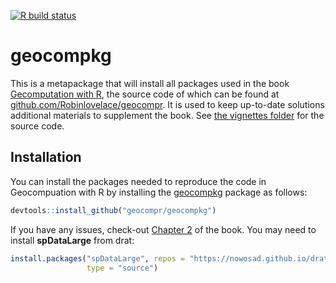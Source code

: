 
<!-- badges: start -->

[![R build
status](https://github.com/geocompr/geocompkg/workflows/R-CMD-check/badge.svg)](https://github.com/geocompr/geocompkg/actions)
<!-- badges: end -->

<!-- README.md is generated from README.Rmd. Please edit that file -->

# geocompkg

This is a metapackage that will install all packages used in the book
[Gecomputation with R](https://geocompr.robinlovelace.net/), the source
code of which can be found at
[github.com/Robinlovelace/geocompr](https://github.com/Robinlovelace/geocompr).
It is used to keep up-to-date solutions additional materials to
supplement the book. See [the vignettes
folder](https://github.com/geocompr/geocompkg/tree/master/vignettes) for
the source code.

## Installation

You can install the packages needed to reproduce the code in
Geocompuation with R by installing the
[geocompkg](https://github.com/geocompr/geocompkg) package as follows:

``` r
devtools::install_github("geocompr/geocompkg")
```

If you have any issues, check-out
[Chapter 2](https://geocompr.robinlovelace.net/spatial-class.html) of
the book. You may need to install **spDataLarge** from
drat:

``` r
install.packages("spDataLarge", repos = "https://nowosad.github.io/drat/",
                 type = "source")
```

